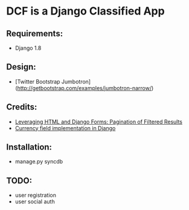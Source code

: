 # DCF is a Django Classified App

## Requirements:
 
* Django 1.8


## Design:

* [Twitter Bootstrap Jumbotron] (http://getbootstrap.com/examples/jumbotron-narrow/)

## Credits:

* [Leveraging HTML and Django Forms: Pagination of Filtered Results](http://schinckel.net/2014/08/17/leveraging-html-and-django-forms%3A-pagination-of-filtered-results/) 
* [Currency field implementation in Django](http://stackoverflow.com/questions/2013835/django-how-should-i-store-a-money-value) 
    
## Installation:

* manage.py syncdb

## TODO:

* user registration
* user social auth
